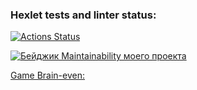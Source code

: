 ### Hexlet tests and linter status:
[![Actions Status](https://github.com/Disv-23/frontend-project-44/workflows/hexlet-check/badge.svg)](https://github.com/Disv-23/frontend-project-44/actions)

[![Бейджик Maintainability моего проекта](https://codeclimate.com/github/Disv-23/frontend-project-44/maintainability)](https://api.codeclimate.com/v1/badges/1bfab0f4e521174e44ce/maintainability)

[Game Brain-even: ](https://asciinema.org/a/qXrtz0Ii5vuq8y6jMOIvLb5Ww)